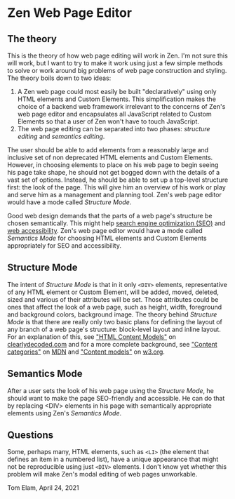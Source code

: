 # Zen Web Page Editor

## The theory

This is the theory of how web page editing will work in Zen. I'm not sure this will work, but I want to try to make it work using just a few simple methods to solve or work around big problems of web page construction and styling. The theory boils down to two ideas:

1. A Zen web page could most easily be built "declaratively" using only HTML elements and Custom Elements. This simplification makes the choice of a backend web framework irrelevant to the concerns of Zen's web page editor and encapsulates all JavaScript related to Custom Elements so that a user of Zen won't have to touch JavaScript.
2. The web page editing can be separated into two phases: _structure editing_ and _semantics editing_.

The user should be able to add elements from a reasonably large and inclusive set of non deprecated HTML elements and Custom Elements. However, in choosing elements to place on his web page to begin seeing his page take shape, he should not get bogged down with the details of a vast set of options. Instead, he should be able to set up a top-level structure first: the look of the page. This will give him an overview of his work or play and serve him as a management and planning tool. Zen's web page editor would have a mode called _Structure Mode_.

Good web design demands that the parts of a web page's structure be chosen semantically. This might help [search engine optimization \(SEO\)](https://searchengineland.com/guide/what-is-seo) and [web accessibility](https://www.w3.org/WAI/fundamentals/accessibility-intro/). Zen's web page editor would have a mode called _Semantics Mode_ for choosing HTML elements and Custom Elements appropriately for SEO and accessibility.

## Structure Mode

The intent of _Structure Mode_ is that in it only `<DIV>` elements, representative of any HTML element or Custom Element, will be added, moved, deleted, sized and various of their attributes will be set. Those attributes could be ones that affect the look of a web page, such as height, width, foreground and background colors, background image. The theory behind _Structure Mode_ is that there are really only two basic plans for defining the layout of any branch of a web page's structure: block-level layout and inline layout. For an explanation of this, see ["HTML Content Models"](https://clearlydecoded.com/html-content-models) on [clearlydecoded.com](https://clearlydecoded.com/) and for a more complete background, see ["Content categories"](https://developer.mozilla.org/en-US/docs/Web/Guide/HTML/Content_categories) on [MDN](https://developer.mozilla.org/en-US/) and ["Content models"](https://www.w3.org/TR/2011/WD-html5-20110525/content-models.html) on [w3.org](https://www.w3.org/).

## Semantics Mode

After a user sets the look of his web page using the _Structure Mode_, he should want to make the page SEO-friendly and accessible. He can do that by replacing &lt;DIV&gt; elements in his page with semantically appropriate elements using Zen's _Semantics Mode_.

## Questions

Some, perhaps many, HTML elements, such as `<LI>` \(the element that defines an item in a numbered list\), have a unique appearance that might not be reproducible using just `<DIV>` elements. I don't know yet whether this problem will make Zen's modal editing of web pages unworkable.

Tom Elam, April 24, 2021

